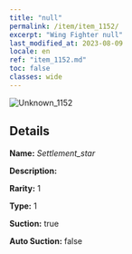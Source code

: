 ```yaml
---
title: "null"
permalink: /item/item_1152/
excerpt: "Wing Fighter null"
last_modified_at: 2023-08-09
locale: en
ref: "item_1152.md"
toc: false
classes: wide
---
```



 ![Unknown_1152](/images/item/Settlement_star_p.png)



## Details

 **Name:** *Settlement_star* 

 **Description:** 

 **Rarity:** 1 

 **Type:** 1 

 **Suction:** true 

 **Auto Suction:** false 


